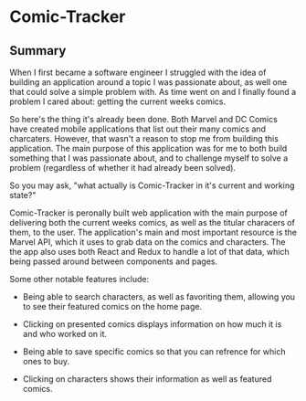 # Comic-Tracker

## Summary 

When I first became a software engineer I struggled with the idea of building an application around a topic I was passionate about, as well one that could solve a simple problem with. As time went on and I finally found a problem I cared about: getting the current weeks comics.

So here's the thing it's already been done. Both Marvel and DC Comics have created mobile applications that list out their many comics and charcaters. However, that wasn't a reason to stop me from building this application. The main purpose of this application was for me to both build something that I was passionate about, and to challenge myself to solve a problem (regardless of whether it had already been solved).

So you may ask, "what actually is Comic-Tracker in it's current and working state?"

Comic-Tracker is peronally built web application with the main purpose of delivering both the current weeks comics, as well as the titular characers of them, to the user. The application's main and most important resource is the Marvel API, which it uses to grab data on the comics and characters. The the app also uses both React and Redux to handle a lot of that data, which being passed around between components and pages.

Some other notable features include:

- Being able to search characters, as well as favoriting them, allowing you to see their featured comics on the home page.

- Clicking on presented comics displays information on how much it is and who worked on it.

- Being able to save specific comics so that you can refrence for which ones to buy.

- Clicking on characters shows their information as well as featured comics.
